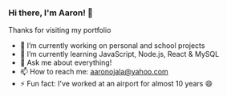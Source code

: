 ### Hi there, I'm Aaron! 👋
Thanks for visiting my portfolio


- 🔭 I’m currently working on personal and school projects
- 🌱 I’m currently learning JavaScript, Node.js, React & MySQL
- 💬 Ask me about everything!
- 📫 How to reach me: aaronojala@yahoo.com
- ⚡ Fun fact: I've worked at an airport for almost 10 years 😄

<!--
**aaronojala/aaronojala** is a ✨ _special_ ✨ repository because its `README.md` (this file) appears on your GitHub profile.

Here are some ideas to get you started:

- 🔭 I’m currently working on personal and school projects
- 🌱 I’m currently learning JavaScript, Node.js, React & MySQL
- 👯 I’m looking to collaborate on ...
- 🤔 I’m looking for help with ...
- 💬 Ask me about everything!
- 📫 How to reach me: aaronojala@yahoo.com
- 😄 Pronouns: ...
- ⚡ Fun fact: I've worked at an airport for almost 10 years 😄
-->
